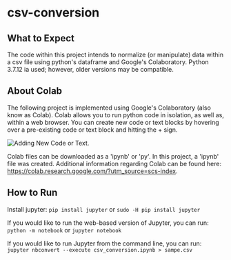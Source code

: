 # csv-conversion

## What to Expect

The code within this project intends to normalize (or manipulate) data within a csv file using python's dataframe and Google's Colaboratory. Python 3.7.12 ia used; however, older versions may be compatible.


## About Colab

The following project is implemented using Google's Colaboratory (also know as Colab).  Colab allows you to run python code in isolation, as well as, within a web browser.  You can create new code or text blocks by hovering over a pre-existing code or text block and hitting the + sign.  

![Adding New Code or Text](addCodeOrText.png).  


Colab files can be downloaded as a 'ipynb' or 'py'.  In this project, a 'ipynb' file was created.  Additional information regarding Colab can be found here: https://colab.research.google.com/?utm_source=scs-index.


## How to Run
Install jupyter:
`pip install jupyter` or `sudo -H pip install jupyter`

If you would like to run the web-based version of Jupyter, you can run:
`python -m notebook` or `jupyter notebook`

If you would like to run Jupyter from the command line, you can run:
`jupyter nbconvert --execute csv_conversion.ipynb > sampe.csv`
 